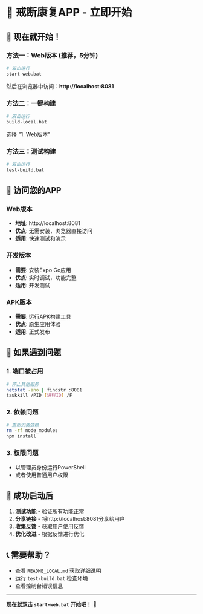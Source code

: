 # 🚀 戒断康复APP - 立即开始

## 🎯 现在就开始！

### 方法一：Web版本 (推荐，5分钟)
```bash
# 双击运行
start-web.bat
```
然后在浏览器中访问：**http://localhost:8081**

### 方法二：一键构建
```bash
# 双击运行
build-local.bat
```
选择 "1. Web版本"

### 方法三：测试构建
```bash
# 双击运行
test-build.bat
```

## 📱 访问您的APP

### Web版本
- **地址**: http://localhost:8081
- **优点**: 无需安装，浏览器直接访问
- **适用**: 快速测试和演示

### 开发版本
- **需要**: 安装Expo Go应用
- **优点**: 实时调试，功能完整
- **适用**: 开发测试

### APK版本
- **需要**: 运行APK构建工具
- **优点**: 原生应用体验
- **适用**: 正式发布

## 🔧 如果遇到问题

### 1. 端口被占用
```bash
# 停止其他服务
netstat -ano | findstr :8081
taskkill /PID [进程ID] /F
```

### 2. 依赖问题
```bash
# 重新安装依赖
rm -rf node_modules
npm install
```

### 3. 权限问题
- 以管理员身份运行PowerShell
- 或者使用普通用户权限

## 🎉 成功启动后

1. **测试功能** - 验证所有功能正常
2. **分享链接** - 将http://localhost:8081分享给用户
3. **收集反馈** - 获取用户使用反馈
4. **优化改进** - 根据反馈进行优化

## 📞 需要帮助？

- 查看 `README_LOCAL.md` 获取详细说明
- 运行 `test-build.bat` 检查环境
- 查看控制台错误信息

---

**现在就双击 `start-web.bat` 开始吧！** 🚀

